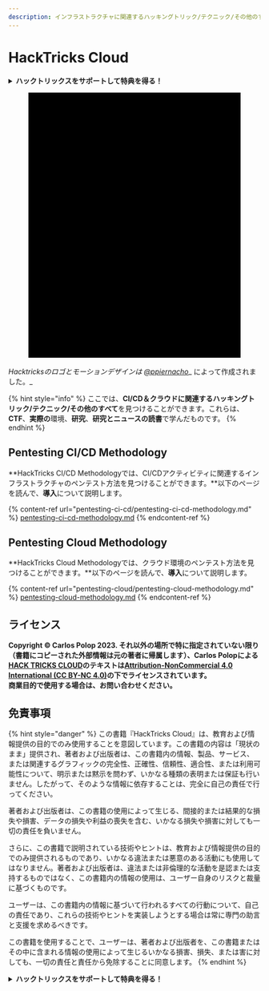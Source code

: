 ```yaml
---
description: インフラストラクチャに関連するハッキングトリック/テクニック/その他のすべてを見つけるページへようこそ。これらは、私がCTF、実際の環境、研究、ニュースを読む中で学んだものです。
---
```


# HackTricks Cloud

<details>

<summary><strong>ハックトリックスをサポートして特典を得る！</strong></summary>

* **HackTricksで会社を宣伝したい**場合や、**最新バージョンのPEASSにアクセスしたり、HackTricksをPDFでダウンロード**したい場合は、[**SUBSCRIPTION PLANS**](https://github.com/sponsors/carlospolop)をチェックしてください！
* [**公式PEASS＆HackTricksグッズ**](https://peass.creator-spring.com)を手に入れる
* [**The PEASS Family**](https://opensea.io/collection/the-peass-family)を見つける、私たちの独占的な[**NFT**](https://opensea.io/collection/the-peass-family)のコレクションを
* **💬 [Discordグループ](https://discord.gg/hRep4RUj7f)**または[**telegramグループ**](https://t.me/peass)に参加するか、**Twitter**で私をフォローする🐦 [**@carlospolopm**](https://twitter.com/carlospolopm)**。**
* **ハッキングトリックを共有するには、PRを提出して** [**HackTricks**](https://github.com/carlospolop/hacktricks) **および** [**HackTricks Cloud**](https://github.com/carlospolop/hacktricks-cloud) **のGitHubリポジトリに参加してください。**

</details>

<figure><img src=".gitbook/assets/cloud gif.gif" alt="" width="563"><figcaption></figcaption></figure>

_Hacktricksのロゴとモーションデザインは_ [_@ppiernacho_](https://www.instagram.com/ppieranacho/)_ によって作成されました。_

{% hint style="info" %}
ここでは、**CI/CD＆クラウドに関連するハッキングトリック/テクニック/その他のすべて**を見つけることができます。これらは、**CTF**、**実際の**環境、**研究**、**研究とニュースの読書**で学んだものです。
{% endhint %}

## **Pentesting CI/CD Methodology**

**HackTricks CI/CD Methodologyでは、CI/CDアクティビティに関連するインフラストラクチャのペンテスト方法を見つけることができます。**以下のページを読んで、**導入**について説明します。

{% content-ref url="pentesting-ci-cd/pentesting-ci-cd-methodology.md" %}
[pentesting-ci-cd-methodology.md](pentesting-ci-cd/pentesting-ci-cd-methodology.md)
{% endcontent-ref %}

## Pentesting Cloud Methodology

**HackTricks Cloud Methodologyでは、クラウド環境のペンテスト方法を見つけることができます。**以下のページを読んで、**導入**について説明します。

{% content-ref url="pentesting-cloud/pentesting-cloud-methodology.md" %}
[pentesting-cloud-methodology.md](pentesting-cloud/pentesting-cloud-methodology.md)
{% endcontent-ref %}

## ライセンス

**Copyright © Carlos Polop 2023. それ以外の場所で特に指定されていない限り（書籍にコピーされた外部情報は元の著者に帰属します）、Carlos Polopによる**[**HACK TRICKS CLOUD**](https://github.com/carlospolop/hacktricks-cloud)**のテキストは**[**Attribution-NonCommercial 4.0 International (CC BY-NC 4.0)**](https://creativecommons.org/licenses/by-nc/4.0/)**の下でライセンスされています。**\
**商業目的で使用する場合は、お問い合わせください。**

## **免責事項**

{% hint style="danger" %}
この書籍『HackTricks Cloud』は、教育および情報提供の目的でのみ使用することを意図しています。この書籍の内容は「現状のまま」提供され、著者および出版者は、この書籍内の情報、製品、サービス、または関連するグラフィックの完全性、正確性、信頼性、適合性、または利用可能性について、明示または黙示を問わず、いかなる種類の表明または保証も行いません。したがって、そのような情報に依存することは、完全に自己の責任で行ってください。

著者および出版者は、この書籍の使用によって生じる、間接的または結果的な損失や損害、データの損失や利益の喪失を含む、いかなる損失や損害に対しても一切の責任を負いません。

さらに、この書籍で説明されている技術やヒントは、教育および情報提供の目的でのみ提供されるものであり、いかなる違法または悪意のある活動にも使用してはなりません。著者および出版者は、違法または非倫理的な活動を是認または支持するものではなく、この書籍内の情報の使用は、ユーザー自身のリスクと裁量に基づくものです。

ユーザーは、この書籍内の情報に基づいて行われるすべての行動について、自己の責任であり、これらの技術やヒントを実装しようとする場合は常に専門の助言と支援を求めるべきです。

この書籍を使用することで、ユーザーは、著者および出版者を、この書籍またはその中に含まれる情報の使用によって生じるいかなる損害、損失、または害に対しても、一切の責任と責任から免除することに同意します。
{% endhint %}

<details>

<summary><strong>ハックトリックスをサポートして特典を得る！</strong></summary>

* **HackTricksで会社を宣伝したい**場合や、**最新バージョンのPEASSにアクセスしたり、HackTricksをPDFでダウンロード**したい場合は、[**SUBSCRIPTION PLANS**](https://github.com/sponsors/carlospolop)をチェックしてください！
* [**公式PEASS＆HackTricksグッズ**](https://peass.creator-spring.com)を手に入れる
* [**The PEASS Family**](https://opensea.io/collection/the-peass-family)を見つける、私たちの独占的な[**NFT**](https://opensea.io/collection/the-peass-family)のコレクションを
* **💬 [Discordグループ](https://discord.gg/hRep4RUj7f)**または[**telegramグループ**](https://t.me/peass)に参加するか、**Twitter**で私をフォローする🐦 [**@carlospolopm**](https://twitter.com/carlospolopm)**。**
* **ハッキングトリックを共有するには、PRを提出して** [**HackTricks**](https://github.com/carlospolop/hacktricks) **および** [**HackTricks Cloud**](https://github.com/carlospolop/hacktricks-cloud) **のGitHubリポジトリに参加してください。**

</details>
